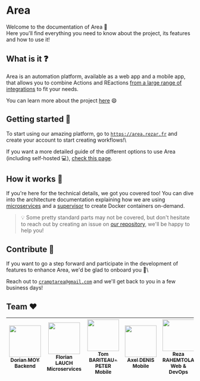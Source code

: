 # Area

Welcome to the documentation of Area 🎉\
Here you'll find everything you need to know about the project, its features and how to use it!

## What is it ❓

Area is an automation platform, available as a web app and a mobile app, that allows you to
combine Actions and REactions [from a large range of integrations]((https://rezarahemtola.notion.site/Area-Integrations-f382af642ddb49d4b5a52e3fc307bfd9)) to fit your needs.

You can learn more about the project [here](general/project) 😄

## Getting started 🚀

To start using our amazing platform, go to [`https://area.rezar.fr`](https://area.rezar.fr) and create your account to start creating workflows!\

If you want a more detailed guide of the different options to use Area (including self-hosted 💻), [check this page](general/getting-started).

## How it works 🤔

If you're here for the technical details, we got you covered too!
You can dive into the architecture documentation explaining how we are using [microservices](architecture/workers)
and a [supervisor](architecture/supervisor) to create Docker containers on-demand.

> 💡 Some pretty standard parts may not be covered, but don't hesitate to reach out by creating an issue on [our repository](https://github.com/RezaRahemtola/Area), we'll be happy to help you!

## Contribute 🤝

If you want to go a step forward and participate in the development of features to enhance Area, we'd be glad to onboard you 🥇\

Reach out to [`cramptarea@gmail.com`](mailto:cramptarea@gmail.com) and we'll get back to you in a few business days!

## Team ❤️

| [<img src="https://github.com/Croos3r.png?size=85" width=85><br><sub>Dorian MOY</sub>](https://github.com/Croos3r)<br><sub>Backend</sub> | [<img src="https://github.com/EdenComp.png?size=85" width=85><br><sub>Florian LAUCH</sub>](https://github.com/EdenComp)<br><sub>Microservices</sub> | [<img src="https://github.com/Tomi-Tom.png?size=85" width=85><br><sub>Tom BARITEAU-PETER</sub>](https://github.com/Tomi-Tom)<br><sub>Mobile</sub> | [<img src="https://github.com/axel-denis.png?size=85" width=85><br><sub>Axel DENIS</sub>](https://github.com/axel-denis)<br><sub>Mobile</sub> | [<img src="https://github.com/RezaRahemtola.png?size=85" width=85><br><sub>Reza RAHEMTOLA</sub>](https://github.com/RezaRahemtola)<br><sub>Web & DevOps</sub>
|:---:| :---: | :---: | :---: | :---: |
